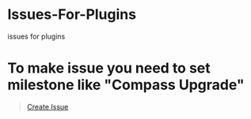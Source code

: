 # Issues-For-Plugins
issues for plugins


# To make issue you need to set milestone like "Compass Upgrade"
> [Create Issue](<https://github.com/UndefinedClear/Issues-For-Plugins/issues>)
